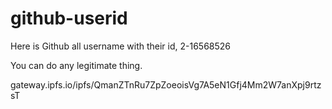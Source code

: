 # github-userid
Here is Github all username with their id, 2-16568526

You can do any legitimate thing.

gateway.ipfs.io/ipfs/QmanZTnRu7ZpZoeoisVg7A5eN1Gfj4Mm2W7anXpj9rtzsT
